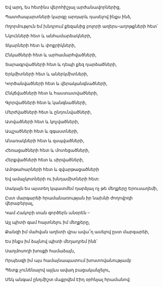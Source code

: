 Եվ արդ, ես հետինս վերոհիշյալ արժանավորներից,

Պատժապարտների կարգը արդարև դասելով ինքս ինձ,

Ողորմություն եմ խնդրում քեզանից բոլորի աղերս-աղոթքների հետ՝

Նկունների հետ և անհամարձակների,

Տկարների հետ և փոքրիկների,

Ընկածների հետ և արհամարհվածների,

Տարագրվածների հետ և դեպի քեզ դարձածների,

Երկմիտների հետ և աներկմիտների,

Կործանվածների հետ և վերականգնածների,

Ընկճվածների հետ և հաստատվածների,

Գլորվածների հետ և կանգնածների,

Մերժվածների հետ և ընդունվածների,

Ատվածների հետ և կոչվածների,

Ապշածների հետ և զգաստների,

Անառակների հետ և զսպվածների,

Հեռացածների հետ և մոտեցածների,

Հերքվածների հետ և սիրվածների,

Ամոթահարների հետ և զվարթացածների

Եվ ամաչկոտների ու խնդամիտների հետ:

Սակայն ես այստեղ կպատմեմ դարձյալ ոչ թե մեղքերը Երուսաղեմի,

Ըստ մարգարեի հրամանառության իր նախնի ժողովրդի վերաբերյալ,

Կամ Հակոբի տան գործերն անօրեն –

Այլ պիտի գամ հայտնելու իմ մեղքերը,

Քանզի իմ մահվան աղետի վրա ավա՜ղ ասելով ըստ մարգարեի,

Ես ինքս իմ ձայնով պիտի մեղադրեմ ինձ՝

Սաղմոսողի խոսքի համաձայն,

Որպեսզի իմ այս համայնապատում խոստովանությամբ

Պետք չունենալով այլևս ավաղ բացականչելու,

Մեկ անգամ ընդմիշտ մաքրվեմ Էիդ օրհնյալ հրամանով: